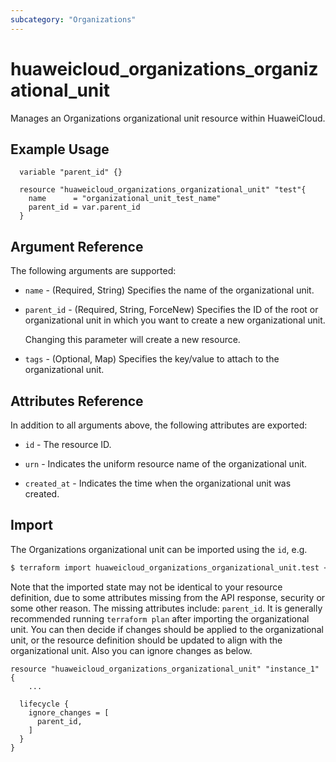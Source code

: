 ```yaml
---
subcategory: "Organizations"
---
```


# huaweicloud_organizations_organizational_unit

Manages an Organizations organizational unit resource within HuaweiCloud.

## Example Usage

```hcl
  variable "parent_id" {}
  
  resource "huaweicloud_organizations_organizational_unit" "test"{
    name      = "organizational_unit_test_name"
    parent_id = var.parent_id
  }
```

## Argument Reference

The following arguments are supported:

* `name` - (Required, String) Specifies the name of the organizational unit.

* `parent_id` - (Required, String, ForceNew) Specifies the ID of the root or organizational unit in which
  you want to create a new organizational unit.

  Changing this parameter will create a new resource.

* `tags` - (Optional, Map) Specifies the key/value to attach to the organizational unit.

## Attributes Reference

In addition to all arguments above, the following attributes are exported:

* `id` - The resource ID.

* `urn` - Indicates the uniform resource name of the organizational unit.

* `created_at` - Indicates the time when the organizational unit was created.

## Import

The Organizations organizational unit can be imported using the `id`, e.g.

```bash
$ terraform import huaweicloud_organizations_organizational_unit.test <id>
```

Note that the imported state may not be identical to your resource definition, due to some attributes missing from the
API response, security or some other reason. The missing attributes include: `parent_id`. It is generally recommended
running `terraform plan` after importing the organizational unit. You can then decide if changes should be applied to
the organizational unit, or the resource definition should be updated to align with the organizational unit. Also you
can ignore changes as below.

```hcl
resource "huaweicloud_organizations_organizational_unit" "instance_1" {
    ...

  lifecycle {
    ignore_changes = [
      parent_id,
    ]
  }
}
```
